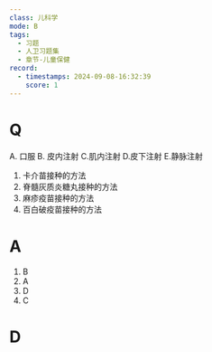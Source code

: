 ```yaml
---
class: 儿科学
mode: B
tags:
  - 习题
  - 人卫习题集
  - 章节-儿童保健
record:
  - timestamps: 2024-09-08-16:32:39
    score: 1
---
```


# Q
A. 口服 
B. 皮内注射
C.肌内注射
D.皮下注射 
E.静脉注射

1. 卡介苗接种的方法
2. 脊髓灰质炎糖丸接种的方法
3. 麻疹疫苗接种的方法
4. 百白破疫苗接种的方法
# A
1. B 
2. A
3. D
4. C
# D
